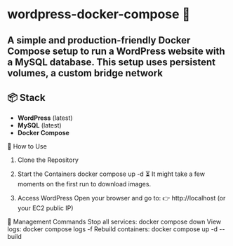 # wordpress-docker-compose 🐳

A simple and production-friendly Docker Compose setup to run a WordPress website with a MySQL database. This setup uses persistent volumes, a custom bridge network
---

## 📦 Stack

- **WordPress** (latest)
- **MySQL** (latest)
- **Docker Compose**

🚀 How to Use
1. Clone the Repository

2. Start the Containers
docker compose up -d
⏳ It might take a few moments on the first run to download images.
3. Access WordPress
Open your browser and go to:
👉 http://localhost (or your EC2 public IP)


🧹 Management Commands
Stop all services:
docker compose down
View logs:
docker compose logs -f
Rebuild containers:
docker compose up -d --build
